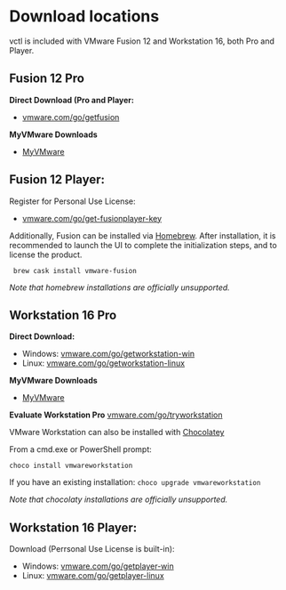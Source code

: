 # Download locations

vctl is included with VMware Fusion 12 and Workstation 16, both Pro and Player.


## Fusion 12 Pro 

**Direct Download (Pro and Player:**
- [vmware.com/go/getfusion](https://www.vmware.com/go/getfusion)

**MyVMware Downloads**
- [MyVMware](https://www.vmware.com/go/downloadfusion)

## Fusion 12 Player:

Register for Personal Use License:
- [vmware.com/go/get-fusionplayer-key](https://www.vmware.com/go/get-fusionplayer-key)


Additionally, Fusion can be installed via [Homebrew](https://formulae.brew.sh/cask/vmware-fusion).
After installation, it is recommended to launch the UI to complete the initialization steps, and to license the product.

` brew cask install vmware-fusion`

*Note that homebrew installations are officially unsupported.*

## Workstation 16 Pro

**Direct Download:**

- Windows: [vmware.com/go/getworkstation-win](https://www.vmware.com/go/getworkstation-win)
- Linux: [vmware.com/go/getworkstation-linux](https://www.vmware.com/go/getworkstation-linux)

**MyVMware Downloads**
- [MyVMware](https://www.vmware.com/go/downloadworkstation)

**Evaluate Workstation Pro**
[vmware.com/go/tryworkstation](https://www.vmware.com/go/tryworkstation)

VMware Workstation can also be installed with [Chocolatey](https://chocolatey.org/packages/vmwareworkstation)

From a cmd.exe or PowerShell prompt:

`choco install vmwareworkstation`

If you have an existing installation:
`choco upgrade vmwareworkstation`

*Note that chocolaty installations are officially unsupported.*

## Workstation 16 Player:

Download (Perrsonal Use License is built-in):
- Windows: [vmware.com/go/getplayer-win](https://www.vmware.com/go/getplayer-win)
- Linux: [vmware.com/go/getplayer-linux](https://www.vmware.com/go/getplayer-linux)


